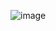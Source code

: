 ![image](https://github.com/spaceshxp/spaceshxp/assets/143359011/dbf1c740-f9bd-4ede-a9eb-2b3ca5ce3691)
